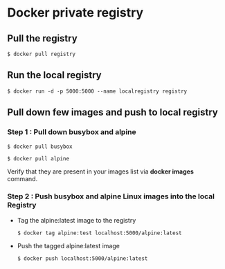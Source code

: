 # Docker private registry

## Pull the registry
```
$ docker pull registry
```
## Run the local registry
```
$ docker run -d -p 5000:5000 --name localregistry registry
```

## Pull down few images and push to local registry

### Step 1 : Pull down busybox and alpine
```
$ docker pull busybox

$ docker pull alpine
```
Verify that they are present in your images list via **docker images** command.

### Step 2 : Push busybox and alpine Linux images into the local Registry
- Tag the alpine:latest image to the registry
    ```
    $ docker tag alpine:test localhost:5000/alpine:latest
    ```
- Push the tagged alpine:latest image
    ```
    $ docker push localhost:5000/alpine:latest
    ```